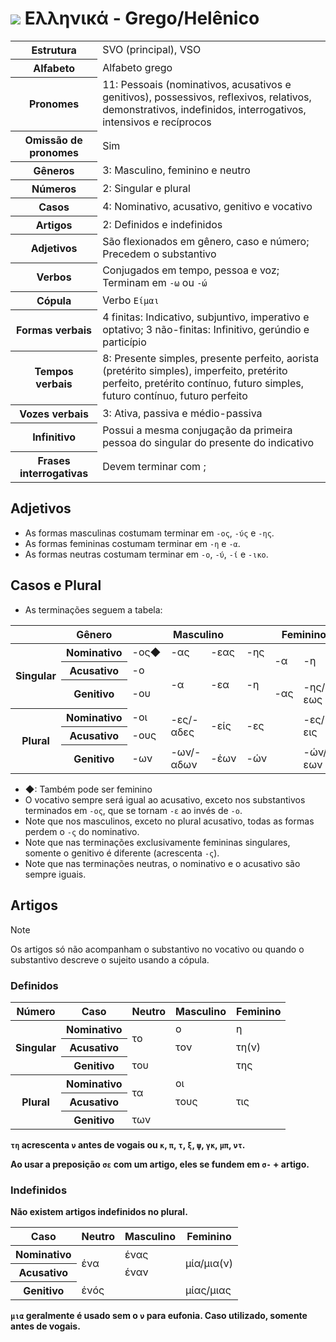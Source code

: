# <img src="https://flagsapi.com/GR/flat/32.png"> Ελληνικά - Grego/Helênico

<table>
    <tr>
        <th>Estrutura</th>
        <td>SVO (principal), VSO</td>
    </tr>
    <tr>
        <th>Alfabeto</th>
        <td>Alfabeto grego</td>
    </tr>
    <tr>
        <th>Pronomes</th>
        <td>11: Pessoais (nominativos, acusativos e genitivos), possessivos, reflexivos, relativos, demonstrativos, indefinidos, interrogativos, intensivos e recíprocos</td>
    </tr>
    <tr>
        <th>Omissão de pronomes</th>
        <td>Sim</td>
    </tr>
    <tr>
        <th>Gêneros</th>
        <td>3: Masculino, feminino e neutro</td>
    </tr>
    <tr>
        <th>Números</th>
        <td>2: Singular e plural</td>
    </tr>
    <tr>
        <th>Casos</th>
        <td>4: Nominativo, acusativo, genitivo e vocativo</td>
    </tr>
    <tr>
        <th>Artigos</th>
        <td>2: Definidos e indefinidos</td>
    </tr>
    <tr>
        <th>Adjetivos</th>
        <td>São flexionados em gênero, caso e número; Precedem o substantivo</td>
    </tr>
    <tr>
        <th>Verbos</th>
        <td>Conjugados em tempo, pessoa e voz; Terminam em <code>-ω</code> ou <code>-ώ</code></td>
    </tr>
    <tr>
        <th>Cópula</th>
        <td>Verbo <code>Είμαι</code></td>
    </tr>
    <tr>
        <th>Formas verbais</th>
        <td>4 finitas: Indicativo, subjuntivo, imperativo e optativo; 3 não-finitas: Infinitivo, gerúndio e particípio</td>
    </tr>
    <tr>
        <th>Tempos verbais</th>
        <td>8: Presente simples, presente perfeito, aorista (pretérito simples), imperfeito, pretérito perfeito, pretérito contínuo, futuro simples, futuro contínuo, futuro perfeito</td>
    </tr>
    <tr>
        <th>Vozes verbais</th>
        <td>3: Ativa, passiva e médio-passiva</td>
    </tr>
    <tr>
        <th>Infinitivo</th>
        <td>Possui a mesma conjugação da primeira pessoa do singular do presente do indicativo</td>
    </tr>
    <tr>
        <th>Frases interrogativas</th>
        <td>Devem terminar com ;</td>
    </tr>
</table>

## Adjetivos

-   As formas masculinas costumam terminar em `-ος`, `-ύς` e `-ης`.
-   As formas femininas costumam terminar em `-η` e `-α`.
-   As formas neutras costumam terminar em `-ο`, `-ύ`, `-ί` e `-ικο`.

## Casos e Plural

-   As terminações seguem a tabela:

<table>
    <thead>
        <tr>
            <th></th>
            <th>Gênero</th>
            <th colspan="4">Masculino</th>
            <th colspan="2">Feminino</th>
            <th colspan="5">Neutro</th>
        </tr>
    </thead>
    <tr>
        <th rowspan="3">Singular</th>
        <th>Nominativo</th>
        <td>-ος◆</td>
        <td>-ας</td>
        <td>-εας</td>
        <td>-ης</td>
        <td rowspan="2">-α</td>
        <td rowspan="2">-η</td>
        <td rowspan="2">-ο</td>
        <td rowspan="2">-ί</td>
        <td rowspan="2">-α</td>
        <td rowspan="2">-ιμο</td>
        <td rowspan="2">-ος</td>
    </tr>
    <tr>
        <th>Acusativo</th>
        <td>-ο</td>
        <td rowspan="2">-α</td>
        <td rowspan="2">-εα</td>
        <td rowspan="2">-η</td>
    </tr>
    <tr>
        <th>Genitivo</th>
        <td>-ου</td>
        <td>-ας</td>
        <td>-ης/-εως</td>
        <td>-ου</td>
        <td>-ιού</td>
        <td colspan="2">-ατος</td>
        <td>-ους</td>
    </tr>
    <tr>
        <th rowspan="3">Plural</th>
        <th>Nominativo</th>
        <td>-οι</td>
        <td rowspan="2">-ες/-αδες</td>
        <td rowspan="2">-είς</td>
        <td rowspan="2" colspan="2">-ες</td>
        <td rowspan="2">-ες/εις</td>
        <td rowspan="2">-α</td>
        <td rowspan="2">-ιά</td>
        <td rowspan="2" colspan="2">-ατα</td>
        <td rowspan="2">-η</td>
    </tr>
    <tr>
        <th>Acusativo</th>
        <td>-ους</td>
    </tr>
    <tr>
        <th>Genitivo</th>
        <td>-ων</td>
        <td>-ων/-αδων</td>
        <td>-έων</td>
        <td colspan="2">-ών</td>
        <td>-ών/-εων</td>
        <td>-ων</td>
        <td>-ιών</td>
        <td colspan="2">-άτων</td>
        <td>-ών</td>
    </tr>
</table>

-   ◆: Também pode ser feminino
-   O vocativo sempre será igual ao acusativo, exceto nos substantivos terminados em `-ος`, que se tornam `-ε` ao invés de `-ο`.
-   Note que nos masculinos, exceto no plural acusativo, todas as formas perdem o `-ς` do nominativo.
-   Note que nas terminações exclusivamente femininas singulares, somente o genitivo é diferente (acrescenta `-ς`).
-   Note que nas terminações neutras, o nominativo e o acusativo são sempre iguais.

## Artigos

> [!NOTE]
> Os artigos só não acompanham o substantivo no vocativo ou quando o substantivo descreve o sujeito usando a cópula.

### Definidos

<table>
    <thead>
        <tr>
            <th>Número</th>
            <th>Caso</th>
            <th>Neutro</th>
            <th>Masculino</th>
            <th>Feminino</th>
        </tr>
    </thead>
    <tr>
        <th rowspan="3">Singular</th>
        <th>Nominativo</th>
        <td rowspan="2">τo</td>
        <td>ο</td>
        <td>η</td>
    </tr>
    <tr>
        <th>Acusativo</th>
        <td>τoν</td>
        <td>τη(ν)</td>
    </tr>
    <tr>
        <th>Genitivo</th>
        <td colspan="2">τoυ</td>
        <td>της</td>
    </tr>
    <tr>
        <th rowspan="3">Plural</th>
        <th>Nominativo</th>
        <td rowspan="2">τα</td>
        <td colspan="2">οι</td>
    </tr>
    <tr>
        <th>Acusativo</th>
        <td>τoυς</td>
        <td>τις</td>
    </tr>
    <tr>
        <th>Genitivo</th>
        <td colspan="3">των</td>
    </tr>
</table>

**`τη` acrescenta `ν` antes de vogais ou `κ`, `π`, `τ`, `ξ`, `ψ`, `γκ`, `μπ`, `ντ`.**

**Ao usar a preposição `σε` com um artigo, eles se fundem em `σ-` + artigo.**

### Indefinidos

**Não existem artigos indefinidos no plural.**

<table>
    <thead>
        <tr>
            <th>Caso</th>
            <th>Neutro</th>
            <th>Masculino</th>
            <th>Feminino</th>
        </tr>
    </thead>
    <tr>
        <th>Nominativo</th>
        <td rowspan="2">ένα</td>
        <td>ένας</td>
        <td rowspan="2">μία/μια(ν)</td>
    </tr>
    <tr>
        <th>Acusativo</th>
        <td>έναν</td>
    </tr>
    <tr>
        <th>Genitivo</th>
        <td colspan="2">ένóς</td>
        <td rowspan="2">μίας/μιας</td>
    </tr>
</table>

**`μια` geralmente é usado sem o `ν` para eufonia. Caso utilizado, somente antes de vogais.**
